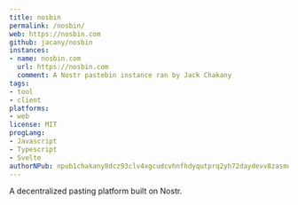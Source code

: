 ```yaml
---
title: nosbin
permalink: /nosbin/
web: https://nosbin.com
github: jacany/nosbin
instances:
- name: nosbin.com
  url: https://nosbin.com
  comment: A Nostr pastebin instance ran by Jack Chakany
tags:
- tool
- client
platforms:
- web
license: MIT
progLang: 
- Javascript 
- Typescript 
- Svelte
authorNPub: npub1chakany8dcz93clv4xgcudcvhnfhdyqutprq2yh72daydevv8zasmuhf02
---
```


A decentralized pasting platform built on Nostr.